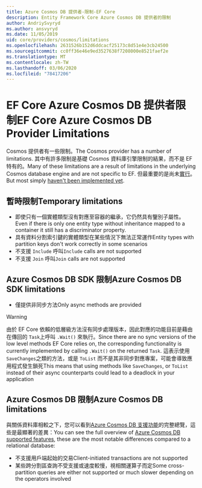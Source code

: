 ```yaml
---
title: Azure Cosmos DB 提供者-限制-EF Core
description: Entity Framework Core Azure Cosmos DB 提供者的限制
author: AndriySvyryd
ms.author: ansvyryd
ms.date: 11/05/2019
uid: core/providers/cosmos/limitations
ms.openlocfilehash: 2631526b152d6ddcacf25173c8d51e4e3cb24500
ms.sourcegitcommit: cc0ff36e46e9ed3527638f7208000e8521faef2e
ms.translationtype: MT
ms.contentlocale: zh-TW
ms.lasthandoff: 03/06/2020
ms.locfileid: "78417206"
---
```

# <a name="ef-core-azure-cosmos-db-provider-limitations"></a><span data-ttu-id="b90dc-103">EF Core Azure Cosmos DB 提供者限制</span><span class="sxs-lookup"><span data-stu-id="b90dc-103">EF Core Azure Cosmos DB Provider Limitations</span></span>

<span data-ttu-id="b90dc-104">Cosmos 提供者有一些限制。</span><span class="sxs-lookup"><span data-stu-id="b90dc-104">The Cosmos provider has a number of limitations.</span></span> <span data-ttu-id="b90dc-105">其中有許多限制是基礎 Cosmos 資料庫引擎限制的結果，而不是 EF 特有的。</span><span class="sxs-lookup"><span data-stu-id="b90dc-105">Many of these limitations are a result of limitations in the underlying Cosmos database engine and are not specific to EF.</span></span> <span data-ttu-id="b90dc-106">但最重要的是尚未[實行](https://github.com/aspnet/EntityFrameworkCore/issues?page=1&q=is%3Aissue+is%3Aopen+Cosmos+in%3Atitle+label%3Atype-enhancement+sort%3Areactions-%2B1-desc)。</span><span class="sxs-lookup"><span data-stu-id="b90dc-106">But most simply [haven't been implemented yet](https://github.com/aspnet/EntityFrameworkCore/issues?page=1&q=is%3Aissue+is%3Aopen+Cosmos+in%3Atitle+label%3Atype-enhancement+sort%3Areactions-%2B1-desc).</span></span>

## <a name="temporary-limitations"></a><span data-ttu-id="b90dc-107">暫時限制</span><span class="sxs-lookup"><span data-stu-id="b90dc-107">Temporary limitations</span></span>

- <span data-ttu-id="b90dc-108">即使只有一個實體類型沒有對應至容器的繼承，它仍然具有鑒別子屬性。</span><span class="sxs-lookup"><span data-stu-id="b90dc-108">Even if there is only one entity type without inheritance mapped to a container it still has a discriminator property.</span></span>
- <span data-ttu-id="b90dc-109">具有資料分割索引鍵的實體類型在某些情況下無法正常運作</span><span class="sxs-lookup"><span data-stu-id="b90dc-109">Entity types with partition keys don't work correctly in some scenarios</span></span>
- <span data-ttu-id="b90dc-110">不支援 `Include` 呼叫</span><span class="sxs-lookup"><span data-stu-id="b90dc-110">`Include` calls are not supported</span></span>
- <span data-ttu-id="b90dc-111">不支援 `Join` 呼叫</span><span class="sxs-lookup"><span data-stu-id="b90dc-111">`Join` calls are not supported</span></span>

## <a name="azure-cosmos-db-sdk-limitations"></a><span data-ttu-id="b90dc-112">Azure Cosmos DB SDK 限制</span><span class="sxs-lookup"><span data-stu-id="b90dc-112">Azure Cosmos DB SDK limitations</span></span>

- <span data-ttu-id="b90dc-113">僅提供非同步方法</span><span class="sxs-lookup"><span data-stu-id="b90dc-113">Only async methods are provided</span></span>

> [!WARNING]
> <span data-ttu-id="b90dc-114">由於 EF Core 依賴的低層級方法沒有同步處理版本，因此對應的功能目前是藉由在傳回的 `Task`上呼叫 `.Wait()` 來執行。</span><span class="sxs-lookup"><span data-stu-id="b90dc-114">Since there are no sync versions of the low level methods EF Core relies on, the corresponding functionality is currently implemented by calling `.Wait()` on the returned `Task`.</span></span> <span data-ttu-id="b90dc-115">這表示使用 `SaveChanges`之類的方法，或是 `ToList` 而不是其非同步對應專案，可能會導致應用程式發生鎖死</span><span class="sxs-lookup"><span data-stu-id="b90dc-115">This means that using methods like `SaveChanges`, or `ToList` instead of their async counterparts could lead to a deadlock in your application</span></span>

## <a name="azure-cosmos-db-limitations"></a><span data-ttu-id="b90dc-116">Azure Cosmos DB 限制</span><span class="sxs-lookup"><span data-stu-id="b90dc-116">Azure Cosmos DB limitations</span></span>

<span data-ttu-id="b90dc-117">與關係資料庫相較之下，您可以看到[Azure Cosmos DB 支援功能](/azure/cosmos-db/modeling-data)的完整總覽，這些是最顯著的差異：</span><span class="sxs-lookup"><span data-stu-id="b90dc-117">You can see the full overview of [Azure Cosmos DB supported features](/azure/cosmos-db/modeling-data), these are the most notable differences compared to a relational database:</span></span>

- <span data-ttu-id="b90dc-118">不支援用戶端起始的交易</span><span class="sxs-lookup"><span data-stu-id="b90dc-118">Client-initiated transactions are not supported</span></span>
- <span data-ttu-id="b90dc-119">某些跨分割區查詢不受支援或速度較慢，視相關運算子而定</span><span class="sxs-lookup"><span data-stu-id="b90dc-119">Some cross-partition queries are either not supported or much slower depending on the operators involved</span></span>
